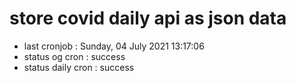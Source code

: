 # store covid daily api as json data

- last cronjob : Sunday, 04 July 2021 13:17:06
- status og cron : success
- status daily cron : success
      
      